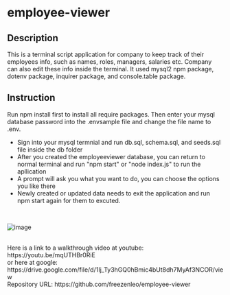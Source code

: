 # employee-viewer

## Description

This is a terminal script application for company to keep track of their employees info, such as names, roles, managers, salaries etc. Company can also edit these info inside the terminal. It used mysql2 npm package, dotenv package, inquirer package, and console.table package. 

## Instruction
Run npm install first to install all require packages. Then enter your mysql database password into the .envsample file and change the file name to .env. </br>
 * Sign into your mysql termnial and run db.sql, schema.sql, and seeds.sql file inside the db folder
 * After you created the employeeviewer database, you can return to normal terminal and run "npm start" or "node index.js" to run the apllication
 * A prompt will ask you what you want to do, you can choose the options you like there
 * Newly created or updated data needs to exit the application and run npm start again for them to excuted.
</br>

![image](https://user-images.githubusercontent.com/81452611/127779078-cf701656-4265-458e-88ff-c0374db37339.png)


</br>
 Here is a link to a walkthrough video at youtube: https://youtu.be/mqUTHBr0RiE
 </br>
 or here at google: https://drive.google.com/file/d/1Ij_Ty3hGQ0hBmic4bUt8dh7MyAf3NCOR/view
</br>
Repository URL: https://github.com/freezenleo/employee-viewer
